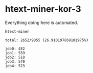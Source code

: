 # htext-miner-kor-3

Everything doing here is automated.

```
htext-miner

total: 2652/9855 (26.910197869101975%)

job0: 482
job1: 559
job2: 518
job3: 570
job4: 523
```